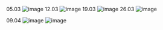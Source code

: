 05.03
![image](https://github.com/q1000treadz/opencv/assets/42095596/7ee616ff-29eb-4adf-a9be-c639824a721d)
12.03
![image](https://github.com/q1000treadz/opencv/assets/42095596/ec19bd67-a304-4aac-b083-3328599564cb)
19.03
![image](https://github.com/q1000treadz/opencv/assets/42095596/9f84eba3-f0f4-476f-9b08-4a049fad1920)
26.03
![image](https://github.com/q1000treadz/opencv/assets/42095596/86c73337-8950-42ab-80ae-3f77d7e42bb7)

09.04
![image](https://github.com/q1000treadz/opencv/assets/42095596/f748fa96-c9dd-4789-b905-ee49036a28da)
![image](https://github.com/q1000treadz/opencv/assets/42095596/c1d0f4f8-6d79-4704-9142-c0b023313ef6)
